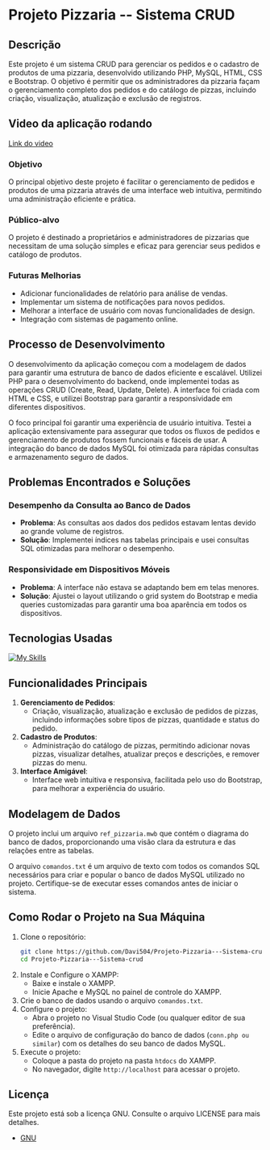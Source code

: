 # Projeto Pizzaria -- Sistema CRUD

## Descrição
Este projeto é um sistema CRUD para gerenciar os pedidos e o cadastro de produtos de uma pizzaria, desenvolvido utilizando PHP, MySQL, HTML, CSS e Bootstrap. O objetivo é permitir que os administradores da pizzaria façam o gerenciamento completo dos pedidos e do catálogo de pizzas, incluindo criação, visualização, atualização e exclusão de registros.

## Video da aplicação rodando

[Link do video](https://youtu.be/D9-umihUqf8?si=G3LAVGSNNSb8ze38)


### Objetivo
O principal objetivo deste projeto é facilitar o gerenciamento de pedidos e produtos de uma pizzaria através de uma interface web intuitiva, permitindo uma administração eficiente e prática.

### Público-alvo
O projeto é destinado a proprietários e administradores de pizzarias que necessitam de uma solução simples e eficaz para gerenciar seus pedidos e catálogo de produtos.

### Futuras Melhorias
- Adicionar funcionalidades de relatório para análise de vendas.
- Implementar um sistema de notificações para novos pedidos.
- Melhorar a interface de usuário com novas funcionalidades de design.
- Integração com sistemas de pagamento online.

## Processo de Desenvolvimento
O desenvolvimento da aplicação começou com a modelagem de dados para garantir uma estrutura de banco de dados eficiente e escalável. Utilizei PHP para o desenvolvimento do backend, onde implementei todas as operações CRUD (Create, Read, Update, Delete). A interface foi criada com HTML e CSS, e utilizei Bootstrap para garantir a responsividade em diferentes dispositivos.

O foco principal foi garantir uma experiência de usuário intuitiva. Testei a aplicação extensivamente para assegurar que todos os fluxos de pedidos e gerenciamento de produtos fossem funcionais e fáceis de usar. A integração do banco de dados MySQL foi otimizada para rápidas consultas e armazenamento seguro de dados.

## Problemas Encontrados e Soluções

### Desempenho da Consulta ao Banco de Dados
- **Problema**: As consultas aos dados dos pedidos estavam lentas devido ao grande volume de registros.
- **Solução**: Implementei índices nas tabelas principais e usei consultas SQL otimizadas para melhorar o desempenho.

### Responsividade em Dispositivos Móveis
- **Problema**: A interface não estava se adaptando bem em telas menores.
- **Solução**: Ajustei o layout utilizando o grid system do Bootstrap e media queries customizadas para garantir uma boa aparência em todos os dispositivos.

## Tecnologias Usadas
[![My Skills](https://skillicons.dev/icons?i=html,css,bootstrap,php,mysql)](https://skillicons.dev)

## Funcionalidades Principais
1. **Gerenciamento de Pedidos**:
   - Criação, visualização, atualização e exclusão de pedidos de pizzas, incluindo informações sobre tipos de pizzas, quantidade e status do pedido.
2. **Cadastro de Produtos**:
   - Administração do catálogo de pizzas, permitindo adicionar novas pizzas, visualizar detalhes, atualizar preços e descrições, e remover pizzas do menu.
3. **Interface Amigável**:
   - Interface web intuitiva e responsiva, facilitada pelo uso do Bootstrap, para melhorar a experiência do usuário.

## Modelagem de Dados
O projeto inclui um arquivo `ref_pizzaria.mwb` que contém o diagrama do banco de dados, proporcionando uma visão clara da estrutura e das relações entre as tabelas.

O arquivo `comandos.txt` é um arquivo de texto com todos os comandos SQL necessários para criar e popular o banco de dados MySQL utilizado no projeto. Certifique-se de executar esses comandos antes de iniciar o sistema.

## Como Rodar o Projeto na Sua Máquina
1. Clone o repositório:
    ```sh
    git clone https://github.com/Davi504/Projeto-Pizzaria---Sistema-crud.git
    cd Projeto-Pizzaria---Sistema-crud
    ```
2. Instale e Configure o XAMPP:
   - Baixe e instale o XAMPP.
   - Inicie Apache e MySQL no painel de controle do XAMPP.
3. Crie o banco de dados usando o arquivo `comandos.txt`.
4. Configure o projeto:
   - Abra o projeto no Visual Studio Code (ou qualquer editor de sua preferência).
   - Edite o arquivo de configuração do banco de dados (`conn.php ou similar`) com os detalhes do seu banco de dados MySQL.
5. Execute o projeto:
   - Coloque a pasta do projeto na pasta `htdocs` do XAMPP.
   - No navegador, digite `http://localhost` para acessar o projeto.

## Licença
Este projeto está sob a licença GNU. Consulte o arquivo LICENSE para mais detalhes.

- [GNU](https://www.gnu.org/)
